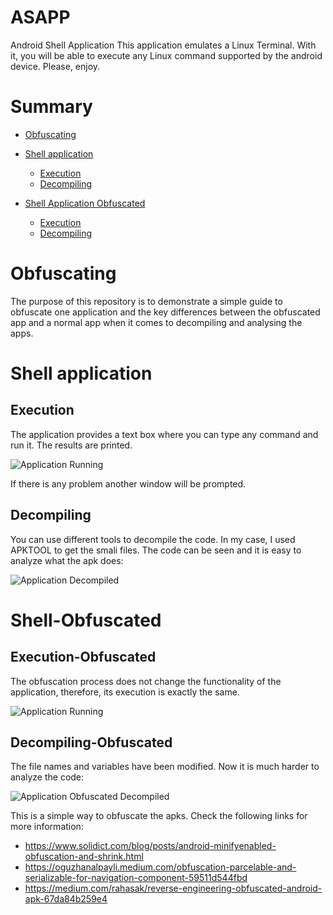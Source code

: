 # ASAPP
Android Shell Application
This application emulates a Linux Terminal. 
With it, you will be able to execute any Linux command supported by the android device. 
Please, enjoy. 

# Summary
* [Obfuscating](#Obfuscating)

* [Shell application](#Shell)
    * [Execution](#Execution)
    * [Decompiling](#Decompiling) 
    
* [Shell Application Obfuscated](#Shell-Obfuscated)
    * [Execution](#Execution-Obfuscated)
    * [Decompiling](#Decompiling-Obfuscated)     


# Obfuscating
The purpose of this repository is to demonstrate a simple guide to obfuscate one application and the key differences between the obfuscated app and a normal app when it comes to decompiling and analysing the apps. 

# Shell application
## Execution
The application provides a text box where you can type any command and run it. The results are printed. 

![Application Running](https://raw.githubusercontent.com/p3pinill0/ASAPP/main/Pictures/app_running.png)

If there is any problem another window will be prompted. 

## Decompiling
You can use different tools to decompile the code. In my case, I used APKTOOL to get the smali files. The code can be seen and it is easy to analyze what the apk does: 

![Application Decompiled](https://raw.githubusercontent.com/p3pinill0/ASAPP/main/Pictures/decompile_apk.png)

# Shell-Obfuscated
## Execution-Obfuscated
The obfuscation process does not change the functionality of the application, therefore, its execution is exactly the same. 

![Application Running](https://raw.githubusercontent.com/p3pinill0/ASAPP/main/Pictures/app_running.png)

## Decompiling-Obfuscated
The file names and variables have been modified. Now it is much harder to analyze the code:

![Application Obfuscated Decompiled](https://raw.githubusercontent.com/p3pinill0/ASAPP/main/Pictures/decompile_obfuscated_apk.png)

This is a simple way to obfuscate the apks. Check the following links for more information:

* https://www.solidict.com/blog/posts/android-minifyenabled-obfuscation-and-shrink.html
* https://oguzhanalpayli.medium.com/obfuscation-parcelable-and-serializable-for-navigation-component-59511d544fbd
* https://medium.com/rahasak/reverse-engineering-obfuscated-android-apk-67da84b259e4
